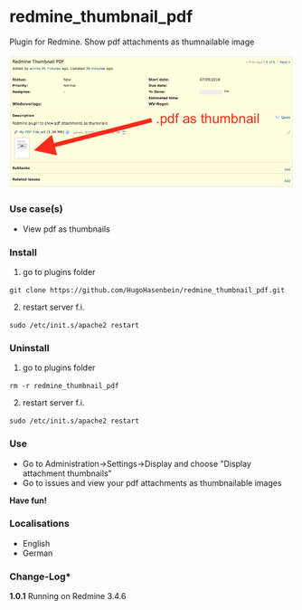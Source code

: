 # redmine_thumbnail_pdf

Plugin for Redmine. Show pdf attachments as thumnailable image

![PNG that represents a quick overview](/doc/Overview.png)

### Use case(s)

* View pdf as thumbnails

### Install

1. go to plugins folder

`git clone https://github.com/HugoHasenbein/redmine_thumbnail_pdf.git`

2. restart server f.i.

`sudo /etc/init.s/apache2 restart`

### Uninstall

1. go to plugins folder

`rm -r redmine_thumbnail_pdf`

2. restart server f.i. 

`sudo /etc/init.s/apache2 restart`

### Use

* Go to Administration->Settings->Display and choose "Display attachment thumbnails"
* Go to issues and view your pdf attachments as thumbnailable images

**Have fun!**

### Localisations

* English
* German

### Change-Log* 

**1.0.1** Running on Redmine 3.4.6
